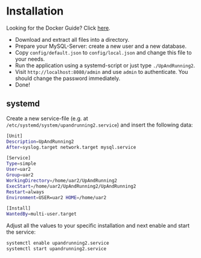 # Installation
Looking for the Docker Guide? Click [here](docker.md).

* Download and extract all files into a directory.
* Prepare your MySQL-Server: create a new user and a new database.
* Copy `config/default.json` to `config/local.json` and change this file to your needs.
* Run the application using a systemd-script or just type `./UpAndRunning2`.
* Visit `http://localhost:8080/admin` and use `admin` to authenticate. You should change the password immediately.
* Done!

## systemd
Create a new service-file (e.g. at `/etc/systemd/system/upandrunning2.service`) and insert the following data:

```bash
[Unit]
Description=UpAndRunning2
After=syslog.target network.target mysql.service

[Service]
Type=simple
User=uar2
Group=uar2
WorkingDirectory=/home/uar2/UpAndRunning2
ExecStart=/home/uar2/UpAndRunning2/UpAndRunning2
Restart=always
Environment=USER=uar2 HOME=/home/uar2

[Install]
WantedBy=multi-user.target
```

Adjust all the values to your specific installation and next enable and start the service:
```bash
systemctl enable upandrunning2.service
systemctl start upandrunning2.service
```